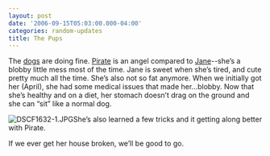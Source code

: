 ```yaml
---
layout: post
date: '2006-09-15T05:03:00.000-04:00'
categories: random-updates
title: The Pups
---
```


The [dogs](http://www.wassupy.com/gallery2/main.php?g2_itemId=3781) are doing fine. [Pirate](http://www.wassupy.com/gallery2/main.php?g2_itemId=3293&g2_page=2http://www.wassupy.com/gallery2/main.php?g2_itemId=3293) is an angel compared to [Jane](http://www.wassupy.com/gallery2/main.php?g2_itemId=3515&g2_page=2)--she’s a blobby little mess most of the time. Jane is sweet when she’s tired, and cute pretty much all the time. She’s also not so fat anymore. When we initially got her (April), she had some medical issues that made her…blobby. Now that she’s healthy and on a diet, her stomach doesn’t drag on the ground and she can “sit” like a normal dog.



![DSCF1632-1.JPG](/assets/2006/DSCF1632-1.JPG)She’s also learned a few tricks and it getting along better with Pirate.

If we ever get her house broken, we’ll be good to go.
